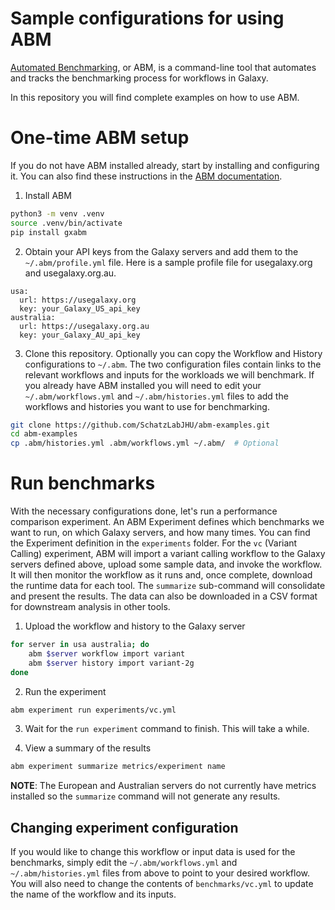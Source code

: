 # Sample configurations for using ABM

[Automated Benchmarking](https://github.com/galaxyproject/gxabm), or ABM, is a command-line tool that automates and tracks the benchmarking process for workflows in Galaxy.

In this repository you will find complete examples on how to use ABM.

# One-time ABM setup

If you do not have ABM installed already, start by installing and configuring
it. You can also find these instructions in the [ABM
documentation](https://github.com/galaxyproject/gxabm).

1. Install ABM
```bash
python3 -m venv .venv
source .venv/bin/activate
pip install gxabm
```

2. Obtain your API keys from the Galaxy servers and add them to the
   `~/.abm/profile.yml` file. Here is a sample profile file for usegalaxy.org
   and usegalaxy.org.au.
```
usa:
  url: https://usegalaxy.org
  key: your_Galaxy_US_api_key
australia:
  url: https://usegalaxy.org.au
  key: your_Galaxy_AU_api_key
```

3. Clone this repository. Optionally you can copy the Workflow and History configurations to `~/.abm`. The two configuration files contain links to the relevant workflows and inputs for the workloads we will benchmark.  If you already have ABM installed you will need to edit your `~/.abm/workflows.yml` and `~/.abm/histories.yml` files to add the workflows and histories you want to use for benchmarking.
```bash
git clone https://github.com/SchatzLabJHU/abm-examples.git
cd abm-examples
cp .abm/histories.yml .abm/workflows.yml ~/.abm/  # Optional
```

# Run benchmarks

With the necessary configurations done, let's run a performance comparison
experiment. An ABM Experiment defines which benchmarks we want to run, on which
Galaxy servers, and how many times. You can find the Experiment definition in
the `experiments` folder. For the `vc` (Variant Calling) experiment, ABM will
import a variant calling workflow to the Galaxy servers defined above, upload
some sample data, and invoke the workflow. It will then monitor the workflow as
it runs and, once complete, download the runtime data for each tool. The
`summarize` sub-command will consolidate and present the results. The data can
also be downloaded in a CSV format for downstream analysis in other tools.

1. Upload the workflow and history to the Galaxy server
```bash
for server in usa australia; do
    abm $server workflow import variant
    abm $server history import variant-2g
done
```

2. Run the experiment
```bash
abm experiment run experiments/vc.yml
```

3. Wait for the `run experiment` command to finish.  This will take a while.

4. View a summary of the results
```bash
abm experiment summarize metrics/experiment name
```
**NOTE**: The European and Australian servers do not currently have metrics installed so the `summarize` command will not generate any results.  


## Changing experiment configuration

If you would like to change this workflow or input data is used for the
benchmarks, simply edit the `~/.abm/workflows.yml` and `~/.abm/histories.yml`
files from above to point to your desired workflow. You will also need to change
the contents of `benchmarks/vc.yml` to update the name of the workflow and its
inputs.
